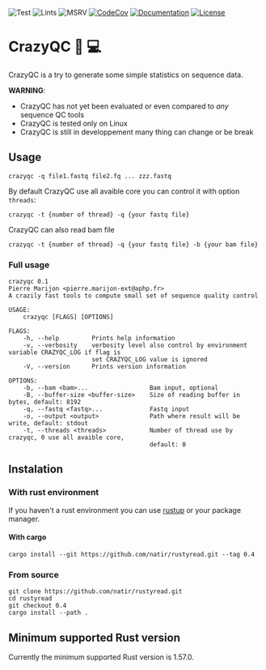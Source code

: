 ![Test](https://github.com/natir/crazyqc/workflows/Test/badge.svg)
![Lints](https://github.com/natir/crazyqc/workflows/Lints/badge.svg)
![MSRV](https://github.com/natir/crazyqc/workflows/MSRV/badge.svg)
[![CodeCov](https://codecov.io/gh/natir/crazyqc/branch/main/graph/badge.svg)](https://codecov.io/gh/natir/crazyqc)
[![Documentation](https://github.com/natir/crazyqc/workflows/Documentation/badge.svg)](https://natir.github.io/crazyqc/crazyqc)
[![License](https://img.shields.io/badge/license-MIT-green)](https://github.com/natir/crazyqc/blob/main/LICENSE)

# CrazyQC 🧬 💻

CrazyQC is a try to generate some simple statistics on sequence data.

**WARNING**:
- CrazyQC has not yet been evaluated or even compared to *any* sequence QC tools
- CrazyQC is tested only on Linux
- CrazyQC is still in developpement many thing can change or be break

## Usage

```
crazyqc -q file1.fastq file2.fq ... zzz.fastq
```

By default CrazyQC use all avaible core you can control it with option `threads`:

```
crazyqc -t {number of thread} -q {your fastq file}
```

CrazyQC can also read bam file

```
crazyqc -t {number of thread} -q {your fastq file} -b {your bam file}
```


### Full usage

```
crazyqc 0.1
Pierre Marijon <pierre.marijon-ext@aphp.fr>
A crazily fast tools to compute small set of sequence quality control

USAGE:
    crazyqc [FLAGS] [OPTIONS]

FLAGS:
    -h, --help         Prints help information
    -v, --verbosity    verbosity level also control by environment variable CRAZYQC_LOG if flag is
                       set CRAZYQC_LOG value is ignored
    -V, --version      Prints version information

OPTIONS:
    -b, --bam <bam>...                 Bam input, optional
    -B, --buffer-size <buffer-size>    Size of reading buffer in bytes, default: 8192
    -q, --fastq <fastq>...             Fastq input
    -o, --output <output>              Path where result will be write, default: stdout
    -t, --threads <threads>            Number of thread use by crazyqc, 0 use all avaible core,
                                       default: 0
```

## Instalation

### With rust environment

If you haven't a rust environment you can use [rustup](https://rustup.rs/) or your package manager.

#### With cargo

```
cargo install --git https://github.com/natir/rustyread.git --tag 0.4
```

### From source

```
git clone https://github.com/natir/rustyread.git
cd rustyread
git checkout 0.4
cargo install --path .
```


## Minimum supported Rust version

Currently the minimum supported Rust version is 1.57.0.
